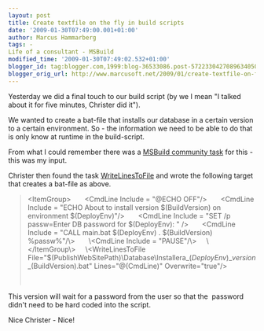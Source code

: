 ```yaml
---
layout: post
title: Create textfile on the fly in build scripts
date: '2009-01-30T07:49:00.001+01:00'
author: Marcus Hammarberg
tags: -
Life of a consultant - MSBuild
modified_time: '2009-01-30T07:49:02.532+01:00'
blogger_id: tag:blogger.com,1999:blog-36533086.post-5722330427089634050
blogger_orig_url: http://www.marcusoft.net/2009/01/create-textfile-on-fly-in-build-scripts.html
---
```



Yesterday we did a final touch to our build script (by we I mean "I
talked about it for five minutes, Christer did it").

We wanted to create a bat-file that installs our database in a certain
version to a certain environment. So - the information we need to be
able to do that is only know at runtime in the build-script.

From what I could remember there was a
<a href="http://msbuildtasks.tigris.org/" target="_blank">MSBuild
community task</a> for this - this was my input.

Christer then found the task
<a href="http://msdn.microsoft.com/en-us/library/ms164305.aspx"
target="_blank">WriteLinesToFile</a> and wrote the following target that
creates a bat-file as above.

> \<ItemGroup\>
>       \<CmdLine Include = "@ECHO OFF"/\>
>       \<CmdLine Include = "ECHO About to install version
> $(BuildVersion) on environment $(DeployEnv)"/\>
>       \<CmdLine Include = "SET /p passw=Enter DB password for
> $(DeployEnv): " /\>
>       \<CmdLine Include = "CALL main.bat $(DeployEnv) .
> $(BuildVersion) %passw%"/\>
>       \<CmdLine Include = "PAUSE"/\>
>     \</ItemGroup\>
>     \<WriteLinesToFile
> File="$(PublishWebSitePath)\Database\Installera\_$(DeployEnv)\_version\_$(BuildVersion).bat"
> Lines="@(CmdLine)"
> Overwrite="true"/\>
>
>  

This version will wait for a password from the user so that the 
password didn't need to be hard coded into the script.

Nice Christer - Nice!

